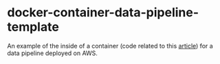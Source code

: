 # docker-container-data-pipeline-template

An example of the inside of a container (code related to this [article](https://www.the-odd-dataguy.com/2022/09/23/data-pipeline-docker-aws/)) for a data pipeline deployed on AWS.
